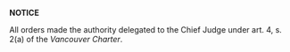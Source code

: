**NOTICE**

All orders made the authority delegated to the Chief Judge under art. 4, s. 2(a) of the *Vancouver Charter*.
